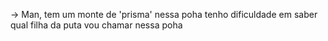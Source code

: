 -> Man, tem um monte de 'prisma' nessa poha 
tenho dificuldade em saber qual filha da puta vou chamar nessa poha
